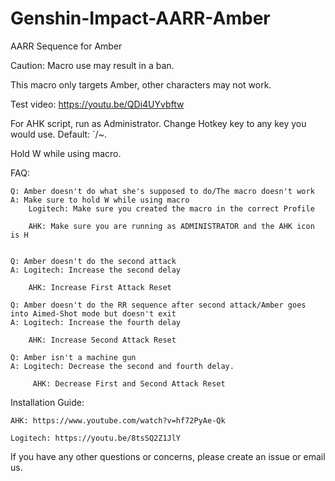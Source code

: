 # Genshin-Impact-AARR-Amber
AARR Sequence for Amber

Caution: Macro use may result in a ban.

This macro only targets Amber, other characters may not work.

Test video: https://youtu.be/QDi4UYvbftw

For AHK script, run as Administrator. Change Hotkey key to any key you would use. Default: `/~.

Hold W while using macro.

FAQ:

    Q: Amber doesn't do what she's supposed to do/The macro doesn't work
    A: Make sure to hold W while using macro
        Logitech: Make sure you created the macro in the correct Profile
        
        AHK: Make sure you are running as ADMINISTRATOR and the AHK icon is H
	

    Q: Amber doesn't do the second attack
    A: Logitech: Increase the second delay
        
        AHK: Increase First Attack Reset
		
    Q: Amber doesn't do the RR sequence after second attack/Amber goes into Aimed-Shot mode but doesn't exit
    A: Logitech: Increase the fourth delay
        
        AHK: Increase Second Attack Reset
		
	Q: Amber isn't a machine gun
	A: Logitech: Decrease the second and fourth delay.
        
       	 AHK: Decrease First and Second Attack Reset
  
  Installation Guide:

    AHK: https://www.youtube.com/watch?v=hf72PyAe-Qk
  
    Logitech: https://youtu.be/8tsSQ2Z1JlY
  
If you have any other questions or concerns, please create an issue or email us.
